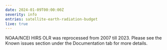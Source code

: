 ```yaml
---
date: 2024-01-09T00:00:00Z
severity: info
entries: satellite-earth-radiation-budget
live: true
---
```


NOAA/NCEI HIRS OLR was reprocessed from 2007 till 2023. Please see the Known issues section under the Documentation tab for more details.
